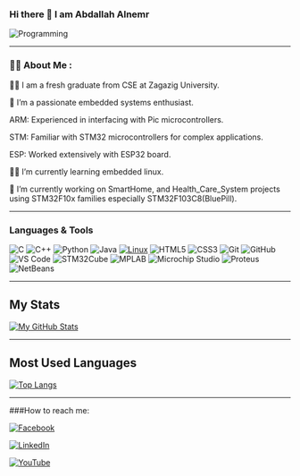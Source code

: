 ### Hi there 👋 I am Abdallah Alnemr

![Programming](https://github.com/github/explore/raw/main/topics/coding/coding.png)

---

### 👨‍💻 About Me :

👨‍🎓 I am a fresh graduate from CSE at Zagazig University.

🤖 I’m a passionate embedded systems enthusiast.

ARM: Experienced in interfacing with Pic microcontrollers.

STM: Familiar with STM32 microcontrollers for complex applications.

ESP: Worked extensively with ESP32 board.

🧑‍💻 I’m currently learning embedded linux.

🔭 I’m currently working on SmartHome, and Health_Care_System projects using STM32F10x families especially STM32F103C8(BluePill).

---

### Languages & Tools
![C](https://img.shields.io/badge/-C-A8B9CC?style=flat-square&logo=c&logoColor=white)
![C++](https://img.shields.io/badge/-C++-00599C?style=flat-square&logo=c%2B%2B&logoColor=white)
![Python](https://img.shields.io/badge/-Python-3776AB?style=flat-square&logo=python&logoColor=white)
![Java](https://img.shields.io/badge/-Java-007396?style=flat-square&logo=java&logoColor=white)
[![Linux](https://img.shields.io/badge/Linux-Supported-green)](https://www.kernel.org/)
![HTML5](https://img.shields.io/badge/-HTML5-E34F26?style=flat-square&logo=html5&logoColor=white)
![CSS3](https://img.shields.io/badge/-CSS3-1572B6?style=flat-square&logo=css3&logoColor=white)
![Git](https://img.shields.io/badge/-Git-F05032?style=flat-square&logo=git&logoColor=white)
![GitHub](https://img.shields.io/badge/-GitHub-181717?style=flat-square&logo=github&logoColor=white)
![VS Code](https://img.shields.io/badge/-VS%20Code-007ACC?style=flat-square&logo=visual-studio-code&logoColor=white)
![STM32Cube](https://img.shields.io/badge/-STM32Cube-03234B?style=flat-square&logo=stmicroelectronics&logoColor=white)
![MPLAB](https://img.shields.io/badge/-MPLAB-00539C?style=flat-square&logo=microchip&logoColor=white)
![Microchip Studio](https://img.shields.io/badge/-Microchip%20Studio-00AEFA?style=flat-square&logo=microchip&logoColor=white)
![Proteus](https://img.shields.io/badge/-Proteus-00AEEF?style=flat-square&logo=proteus&logoColor=white)
![NetBeans](https://img.shields.io/badge/-NetBeans-1B6AC6?style=flat-square&logo=apache-netbeans-ide&logoColor=white)

---

## My Stats

[![My GitHub Stats](https://github-readme-stats.vercel.app/api?username=Nemo-0001&show_icons=true&theme=radical)](https://github.com/Nemo-0001)

---

## Most Used Languages

[![Top Langs](https://github-readme-stats.vercel.app/api/top-langs/?username=Nemo-0001&layout=compact&theme=radical)](https://github.com/Nemo-0001)

---

###How to reach me: 

[![Facebook](https://img.shields.io/badge/Facebook-1877F2?style=for-the-badge&logo=facebook&logoColor=white)](https://www.facebook.com/abdallah.alnemr.75)

[![LinkedIn](https://img.shields.io/badge/LinkedIn-0077B5?style=for-the-badge&logo=linkedin&logoColor=white)](https://www.linkedin.com/in/abdallah-elnemr)

[![YouTube](https://img.shields.io/badge/YouTube-FF0000?style=for-the-badge&logo=youtube&logoColor=white)](https://youtube.com/@abdallah0001?si=uJUp0Yl587HgrW-V)

<!--
**Nemo-0001/Nemo-0001** is a ✨ _special_ ✨ repository because its `README.md` (this file) appears on your GitHub profile.
-📫How to reach me: 
### Languages & Tools :
<svg xmlns="http://www.w3.org/2000/svg" viewBox="0 0 128 128"><path fill="#03599C" d="M117.5 33.5l.3-.2c-.6-1.1-1.5-2.1-2.4-2.6L67.1 2.9c-.8-.5-1.9-.7-3.1-.7-1.2 0-2.3.3-3.1.7l-48 27.9c-1.7 1-2.9 3.5-2.9 5.4v55.7c0 1.1.2 2.3.9 3.4l-.2.1c.5.8 1.2 1.5 1.9 1.9l48.2 27.9c.8.5 1.9.7 3.1.7 1.2 0 2.3-.3 3.1-.7l48-27.9c1.7-1 2.9-3.5 2.9-5.4V36.1c.1-.8 0-1.7-.4-2.6zM64 88.5c9.1 0 17.1-5 21.3-12.4l12.9 7.6c-6.8 11.8-19.6 19.8-34.2 19.8-21.8 0-39.5-17.7-39.5-39.5S42.2 24.5 64 24.5c14.7 0 27.5 8.1 34.3 20l-13 7.5C81.1 44.5 73.1 39.5 64 39.5c-13.5 0-24.5 11-24.5 24.5s11 24.5 24.5 24.5z"/></svg>


-💬 Ask me about ...
-⚡ Fun fact: ...

